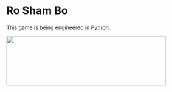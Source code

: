 # Ro Sham Bo

This game is being engineered in Python.

<img src="https://encrypted-tbn1.gstatic.com/images?q=tbn:ANd9GcRtFjaLFEiNz6lqBK6grJ0vVIj3mB0KaY9-K1jOboh168Spcridnw" width=420 height=130/>

